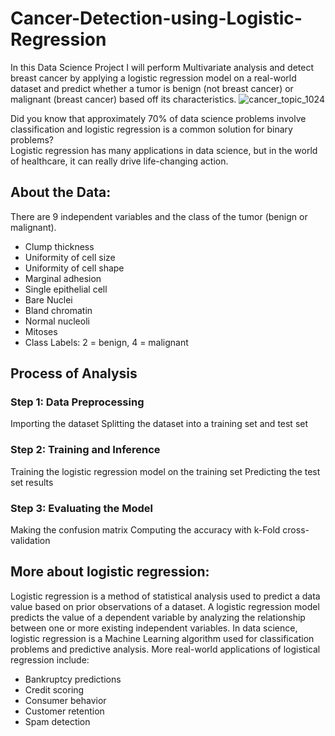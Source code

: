 # Cancer-Detection-using-Logistic-Regression
In this Data Science Project I will perform Multivariate analysis and detect breast cancer by applying a logistic regression model on a real-world dataset and predict whether a tumor is benign (not breast cancer) or malignant (breast cancer) based off its characteristics.
![cancer_topic_1024](https://github.com/user-attachments/assets/78e4b905-5b1d-4d11-bdce-aa8589217f5d)


Did you know that approximately 70% of data science problems involve classification and logistic regression is a common solution for binary problems?
<br/>Logistic regression has many applications in data science, but in the world of healthcare, it can really drive life-changing action.

## About the Data:
There are 9 independent variables and the class of the tumor (benign or malignant).<br/>
* Clump thickness
* Uniformity of cell size
* Uniformity of cell shape
* Marginal adhesion
* Single epithelial cell
* Bare Nuclei
* Bland chromatin
* Normal nucleoli
* Mitoses
* Class Labels:
2 = benign, 4 = malignant

## Process of Analysis
### Step 1: Data Preprocessing
Importing the dataset
Splitting the dataset into a training set and test set

### Step 2: Training and Inference
Training the logistic regression model on the training set
Predicting the test set results

### Step 3: Evaluating the Model
Making the confusion matrix
Computing the accuracy with k-Fold cross-validation

## More about logistic regression:
Logistic regression is a method of statistical analysis used to predict a data value based on prior observations of a dataset. A logistic regression model predicts the value of a dependent variable by analyzing the relationship between one or more existing independent variables.
In data science, logistic regression is a Machine Learning algorithm used for classification problems and predictive analysis.
More real-world applications of logistical regression include:
* Bankruptcy predictions
* Credit scoring
* Consumer behavior
* Customer retention
* Spam detection
